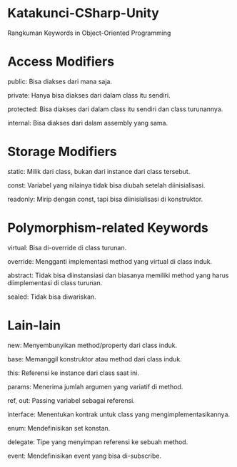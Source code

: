 # Katakunci-CSharp-Unity
Rangkuman Keywords in Object-Oriented Programming

# Access Modifiers
public: Bisa diakses dari mana saja.

private: Hanya bisa diakses dari dalam class itu sendiri.

protected: Bisa diakses dari dalam class itu sendiri dan class turunannya.

internal: Bisa diakses dari dalam assembly yang sama.

# Storage Modifiers

static: Milik dari class, bukan dari instance dari class tersebut.

const: Variabel yang nilainya tidak bisa diubah setelah diinisialisasi.

readonly: Mirip dengan const, tapi bisa diinisialisasi di konstruktor.

# Polymorphism-related Keywords

virtual: Bisa di-override di class turunan.

override: Mengganti implementasi method yang virtual di class induk.

abstract: Tidak bisa diinstansiasi dan biasanya memiliki method yang harus diimplementasi di class turunan.

sealed: Tidak bisa diwariskan.

# Lain-lain

new: Menyembunyikan method/property dari class induk.

base: Memanggil konstruktor atau method dari class induk.

this: Referensi ke instance dari class saat ini.

params: Menerima jumlah argumen yang variatif di method.

ref, out: Passing variabel sebagai referensi.

interface: Menentukan kontrak untuk class yang mengimplementasikannya.

enum: Mendefinisikan set konstan.

delegate: Tipe yang menyimpan referensi ke sebuah method.

event: Mendefinisikan event yang bisa di-subscribe.
